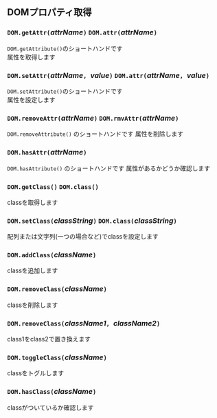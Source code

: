 ## DOMプロパティ取得
### `DOM.getAttr(`*attrName*`)` `DOM.attr(`*attrName*`)`
`DOM.getAttribute()`のショートハンドです  
属性を取得します

### `DOM.setAttr(`*attrName*`, `*value*`)` `DOM.attr(`*attrName*`, `*value*`)`
`DOM.setAttribute()`のショートハンドです  
属性を設定します

### `DOM.removeAttr(`*attrName*`)` `DOM.rmvAttr(`*attrName*`)`
`DOM.removeAttribute()` のショートハンドです
属性を削除します

### `DOM.hasAttr(`*attrName*`)`
`DOM.hasAttribute()` のショートハンドです
属性があるかどうか確認します

### `DOM.getClass()` `DOM.class()`
classを取得します  

### `DOM.setClass(`*classString*`)` `DOM.class(`*classString*`)`
配列または文字列(一つの場合など)でclassを設定します

### `DOM.addClass(`*className*`)`
classを追加します  

### `DOM.removeClass(`*className*`)`
classを削除します  

### `DOM.removeClass(`*className1*`, `*className2*`)`
class1をclass2で置き換えます  

### `DOM.toggleClass(`*className*`)`
classをトグルします  

### `DOM.hasClass(`*className*`)`
classがついているか確認します  
